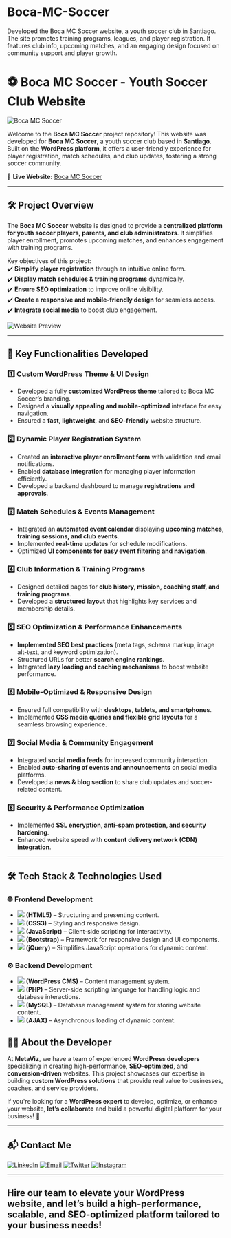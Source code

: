 # Boca-MC-Soccer
Developed the Boca MC Soccer website, a youth soccer club in Santiago. The site promotes training programs, leagues, and player registration. It features club info, upcoming matches, and an engaging design focused on community support and player growth.
# ⚽ Boca MC Soccer - Youth Soccer Club Website  

![Boca MC Soccer](https://github.com/user-attachments/assets/sample-image.jpg)  

Welcome to the **Boca MC Soccer** project repository! This website was developed for **Boca MC Soccer**, a youth soccer club based in **Santiago**. Built on the **WordPress platform**, it offers a user-friendly experience for player registration, match schedules, and club updates, fostering a strong soccer community.  

🔗 **Live Website:** [Boca MC Soccer](http://bocamcsoccer.com/)  

---

## 🛠 Project Overview  

The **Boca MC Soccer** website is designed to provide a **centralized platform for youth soccer players, parents, and club administrators**. It simplifies player enrollment, promotes upcoming matches, and enhances engagement with training programs.  

Key objectives of this project:  
✔️ **Simplify player registration** through an intuitive online form.  
✔️ **Display match schedules & training programs** dynamically.  
✔️ **Ensure SEO optimization** to improve online visibility.  
✔️ **Create a responsive and mobile-friendly design** for seamless access.  
✔️ **Integrate social media** to boost club engagement.  

![Website Preview](https://github.com/user-attachments/assets/sample-image2.jpg)  

---

## 🚀 Key Functionalities Developed  

### 1️⃣ **Custom WordPress Theme & UI Design**  
- Developed a fully **customized WordPress theme** tailored to Boca MC Soccer’s branding.  
- Designed a **visually appealing and mobile-optimized** interface for easy navigation.  
- Ensured a **fast, lightweight**, and **SEO-friendly** website structure.  

### 2️⃣ **Dynamic Player Registration System**  
- Created an **interactive player enrollment form** with validation and email notifications.  
- Enabled **database integration** for managing player information efficiently.  
- Developed a backend dashboard to manage **registrations and approvals**.  

### 3️⃣ **Match Schedules & Events Management**  
- Integrated an **automated event calendar** displaying **upcoming matches, training sessions, and club events**.  
- Implemented **real-time updates** for schedule modifications.  
- Optimized **UI components for easy event filtering and navigation**.  

### 4️⃣ **Club Information & Training Programs**  
- Designed detailed pages for **club history, mission, coaching staff, and training programs**.  
- Developed a **structured layout** that highlights key services and membership details.  

### 5️⃣ **SEO Optimization & Performance Enhancements**  
- **Implemented SEO best practices** (meta tags, schema markup, image alt-text, and keyword optimization).  
- Structured URLs for better **search engine rankings**.  
- Integrated **lazy loading and caching mechanisms** to boost website performance.  

### 6️⃣ **Mobile-Optimized & Responsive Design**  
- Ensured full compatibility with **desktops, tablets, and smartphones**.  
- Implemented **CSS media queries and flexible grid layouts** for a seamless browsing experience.  

### 7️⃣ **Social Media & Community Engagement**  
- Integrated **social media feeds** for increased community interaction.  
- Enabled **auto-sharing of events and announcements** on social media platforms.  
- Developed a **news & blog section** to share club updates and soccer-related content.  

### 8️⃣ **Security & Performance Optimization**  
- Implemented **SSL encryption, anti-spam protection, and security hardening**.  
- Enhanced website speed with **content delivery network (CDN) integration**.  

---
## 🛠 Tech Stack & Technologies Used  

### **🌐 Frontend Development**  
- ![](https://img.shields.io/badge/HTML5-E34F26?style=for-the-badge&logo=html5&logoColor=white) **(HTML5)** – Structuring and presenting content.  
- ![](https://img.shields.io/badge/CSS3-1572B6?style=for-the-badge&logo=css3&logoColor=white) **(CSS3)** – Styling and responsive design.  
- ![](https://img.shields.io/badge/JavaScript-F7DF1E?style=for-the-badge&logo=javascript&logoColor=black) **(JavaScript)** – Client-side scripting for interactivity.  
- ![](https://img.shields.io/badge/Bootstrap-7952B3?style=for-the-badge&logo=bootstrap&logoColor=white) **(Bootstrap)** – Framework for responsive design and UI components.  
- ![](https://img.shields.io/badge/jQuery-0769AD?style=for-the-badge&logo=jquery&logoColor=white) **(jQuery)** – Simplifies JavaScript operations for dynamic content.  

### **⚙️ Backend Development**  
- ![](https://img.shields.io/badge/WordPress-21759B?style=for-the-badge&logo=wordpress&logoColor=white) **(WordPress CMS)** – Content management system.  
- ![](https://img.shields.io/badge/PHP-777BB4?style=for-the-badge&logo=php&logoColor=white) **(PHP)** – Server-side scripting language for handling logic and database interactions.  
- ![](https://img.shields.io/badge/MySQL-4479A1?style=for-the-badge&logo=mysql&logoColor=white) **(MySQL)** – Database management system for storing website content.  
- ![](https://img.shields.io/badge/AJAX-005571?style=for-the-badge&logo=ajax&logoColor=white) **(AJAX)** – Asynchronous loading of dynamic content.
 
## 👨‍💻 About the Developer  

At **MetaViz**, we have a team of experienced **WordPress developers** specializing in creating high-performance, **SEO-optimized**, and **conversion-driven** websites. This project showcases our expertise in building **custom WordPress solutions** that provide real value to businesses, coaches, and service providers.  

If you're looking for a **WordPress expert** to develop, optimize, or enhance your website, **let’s collaborate** and build a powerful digital platform for your business! 🚀

---

## 📬 Contact Me

[![LinkedIn](https://img.shields.io/badge/LinkedIn-Connect-blue?style=for-the-badge&logo=linkedin)](https://www.linkedin.com/company/metaviz-tech/posts/?feedView=all)
[![Email](https://img.shields.io/badge/Email-Contact%20Me-orange?style=for-the-badge&logo=gmail)](mailto:info@metaviz.pro)
[![Twitter](https://img.shields.io/badge/Twitter-Connect-red?style=for-the-badge&logo=Twitter)](https://x.com/MetavizPro)
[![Instagram](https://img.shields.io/badge/Instagram-Contact%20Me-pink?style=for-the-badge&logo=Instagram)](https://www.instagram.com/metavizpro/)

---

Hire our team to elevate your WordPress website, and let’s build a high-performance, scalable, and SEO-optimized platform tailored to your business needs!
---
